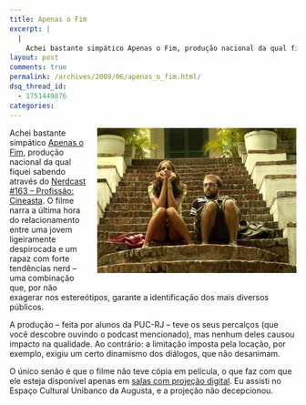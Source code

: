 ```yaml
---
title: Apenas o Fim
excerpt: |
  |
    Achei bastante simpático Apenas o Fim, produção nacional da qual fiquei sabendo através do Nerdcast #163 - Profissão: Cineasta. O filme narra a última hora do relacionamento entre uma jovem ligeiramente despirocada e um rapaz com forte tendências nerd -...
layout: post
comments: true
permalink: /archives/2009/06/apenas_o_fim.html/
dsq_thread_id:
  - 1751449876
categories:
---
```

<span class="mt-enclosure mt-enclosure-image"><img title="cena de Apenas o Fim" src="/archives/img/mt/2009/06/14/aof.jpg" width="350" height="255" class="mt-image-right" style="float: right; margin: 0 0 20px 20px;" /></span>Achei bastante simpático [Apenas o Fim][1], produção nacional da qual fiquei sabendo através do [Nerdcast #163 &#8211; Profissão: Cineasta][2]. O filme narra a última hora do relacionamento entre uma jovem ligeiramente despirocada e um rapaz com forte tendências nerd &#8211; uma combinação que, por não exagerar nos estereótipos, garante a identificação dos mais diversos públicos.

A produção &#8211; feita por alunos da PUC-RJ &#8211; teve os seus percalços (que você descobre ouvindo o podcast mencionado), mas nenhum deles causou impacto na qualidade. Ao contrário: a limitação imposta pela locação, por exemplo, exigiu um certo dinamismo dos diálogos, que não desanimam.

O único senão é que o filme não teve cópia em película, o que faz com que ele esteja disponível apenas em [salas com projeção digital][3]. Eu assisti no Espaço Cultural Unibanco da Augusta, e a projeção não decepcionou.

 [1]: http://apenasofimfilme.com.br/
 [2]: http://jovemnerd.ig.com.br/nerdcast/nerdcast-163-profissao-cineasta/
 [3]: http://apenasofimfilme.com.br/?do=programacao_apenas_o_fim
